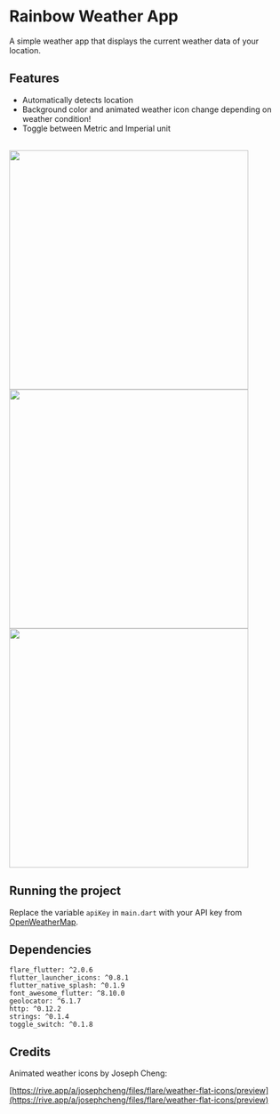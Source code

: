 # Rainbow Weather App

A simple weather app that displays the current weather data of your location.

## Features
- Automatically detects location
- Background color and animated weather icon change depending on weather condition!
- Toggle between Metric and Imperial unit

<br>
<img src="https://gitlab.com/fwrhine/rainbow-weather-app/-/raw/master/images/sf.gif" height="430" />
<img src="https://gitlab.com/fwrhine/rainbow-weather-app/-/raw/master/images/glasgow.gif" height="430" />
<img src="https://gitlab.com/fwrhine/rainbow-weather-app/-/raw/master/images/sermersooq.gif" height="430" />

## Running the project

Replace the variable `apiKey` in `main.dart` with your API key from [OpenWeatherMap](https://openweathermap.org/).

## Dependencies
```
flare_flutter: ^2.0.6
flutter_launcher_icons: ^0.8.1
flutter_native_splash: ^0.1.9
font_awesome_flutter: ^8.10.0
geolocator: ^6.1.7
http: ^0.12.2
strings: ^0.1.4
toggle_switch: ^0.1.8
```

## Credits

Animated weather icons by Joseph Cheng:

[https://rive.app/a/josephcheng/files/flare/weather-flat-icons/preview](https://rive.app/a/josephcheng/files/flare/weather-flat-icons/preview)